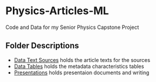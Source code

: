 # Physics-Articles-ML
Code and Data for my Senior Physics Capstone Project

## Folder Descriptions
* [Data Text Sources](Data-Text-Sources/) holds the article texts for the sources
* [Data Tables](Data-Tables/) holds the metadata characteristics tables
* [Presentations](Presentations/) holds presentaion documents and writing
